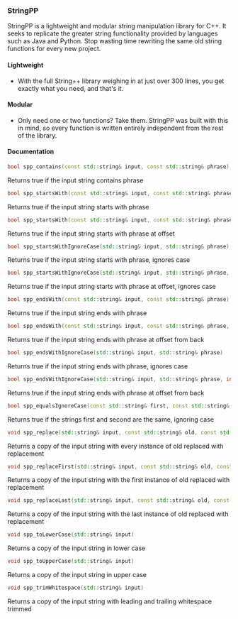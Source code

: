 ### StringPP

StringPP is a lightweight and modular string manipulation library for C++. It seeks to replicate the greater string functionality provided by languages such as Java and Python. Stop wasting time rewriting the same old string functions for every new project.

#### Lightweight

- With the full String++ library weighing in at just over 300 lines, you get exactly what you need, and that's it.

#### Modular

- Only need one or two functions? Take them. StringPP was built with this in mind, so every function is written entirely independent from the rest of the library.

#### Documentation

```C++
bool spp_contains(const std::string& input, const std::string& phrase)
```
Returns true if the input string contains phrase


```C++
bool spp_startsWith(const std::string& input, const std::string& phrase)
```
Returns true if the input string starts with phrase


```C++
bool spp_startsWith(const std::string& input, const std::string& phrase, int offset)
```
Returns true if the input string starts with phrase at offset


```C++
bool spp_startsWithIgnoreCase(std::string& input, std::string& phrase)
```
Returns true if the input string starts with phrase, ignores case

```C++
bool spp_startsWithIgnoreCase(std::string& input, std::string& phrase, int offset)
```
Returns true if the input string starts with phrase at offset, ignores case

```C++
bool spp_endsWith(const std::string& input, const std::string& phrase)
```
Returns true if the input string ends with phrase

```C++
bool spp_endsWith(const std::string& input, const std::string& phrase, int offset)
```
Returns true if the input string ends with phrase at offset from back

```C++
bool spp_endsWithIgnoreCase(std::string& input, std::string& phrase)
```
Returns true if the input string ends with phrase, ignores case

```C++
bool spp_endsWithIgnoreCase(std::string& input, std::string& phrase, int offset)
```
Returns true if the input string ends with phrase at offset from back

```C++
bool spp_equalsIgnoreCase(const std::string& first, const std::string& second)
```
Returns true if the strings first and second are the same, ignoring case

```C++
void spp_replace(std::string& input, const std::string& old, const std::string& replacement)
```
Returns a copy of the input string with every instance of old replaced with replacement

```C++
void spp_replaceFirst(std::string& input, const std::string& old, const std::string& replacement)
```
Returns a copy of the input string with the first instance of old replaced with replacement

```C++
void spp_replaceLast(std::string& input, const std::string& old, const std::string& replacement)
```
Returns a copy of the input string with the last instance of old replaced with replacement

```C++
void spp_toLowerCase(std::string& input)
```
Returns a copy of the input string in lower case

```C++
void spp_toUpperCase(std::string& input)
```
Returns a copy of the input string in upper case

```C++
void spp_trimWhitespace(std::string& input)
```
Returns a copy of the input string with leading and trailing whitespace trimmed